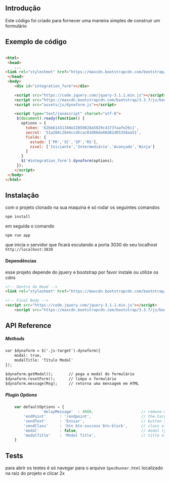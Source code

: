 ## Introdução
Este código foi criado para fornecer uma maneira simples de construir um formulário

## Exemplo de código

```html

<html>
 <head>
    ...
<link rel="stylesheet" href="https://maxcdn.bootstrapcdn.com/bootstrap/3.3.7/css/bootstrap.min.css">
 </head>
 <body>
    <div id="integration_form"></div>

    <script src="https://code.jquery.com/jquery-3.1.1.min.js"></script>
    <script src="https://maxcdn.bootstrapcdn.com/bootstrap/3.3.7/js/bootstrap.min.js"></script>
    <script src="assets/js/dynaform.js"></script>

    <script type="text/javascript" charset="utf-8">
     $(document).ready(function() {
       options = {
         token: '62bb61431348e22850828a5829c4373faafe29c1',
         secret: '51a266c2844ccd5cac83d88de88d82d05358aa51',
         fields: {
           estado: ['PR','SC','SP','RS'],
           nível: ['Iniciante','Intermediário','Avançado','Ninja']
         }
       }
       $('#integration_form').dynaform(options);
     });
    </script>
 </body>
</html>

```

## Instalação

com o projeto clonado na sua maquina é só rodar os seguintes comandos
```
npm install
```
em seguida o comando
```
npm run app
```
que inicia o servidor que ficará escutando a porta 3030 do seu localhost `http://localhost:3030`


#### Dependências
esse projeto depende do jquery e bootstrap por favor instale ou utilize os cdns

```html
<!-- Dentro do Head -->
<link rel="stylesheet" href="https://maxcdn.bootstrapcdn.com/bootstrap/3.3.7/css/bootstrap.min.css">

<!-- Final Body -->
<script src="https://code.jquery.com/jquery-3.1.1.min.js"></script>
    <script src="https://maxcdn.bootstrapcdn.com/bootstrap/3.3.7/js/bootstrap.min.js"></script>
```



## API Reference

##### Methods
```html
var $dynaform = $('.js-target').dynaform({
    modal: true,
    modalTitle: 'Título Modal'
});

$dynaform.getModal();       // pega a modal do formulário
$dynaform.resetForm();      // limpa o formulário
$dynaform.message(Msg);     // retorna uma mensagem em HTML
```


##### Plugin Options
```javascript
    var defaultOptions = {
                'delayMessage'  : 4000,                     // remove message after x miliseconds
        'endPoint'      : '/endpoint',                      // the target to send the post
        'sendText'      : 'Enviar',                         // button send text
        'sendClass'     : 'btn btn-success btn-block',      // class of button
        'modal'         : false,                            // modal (y,n)
        'modalTitle'    : 'Modal Title',                    // title of modal
    }
```


## Tests
para abrir os testes é só navegar para o arquivo `SpecRunner.html` localizado na raiz do projeto e clicar 2x